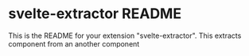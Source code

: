 # svelte-extractor README

This is the README for your extension "svelte-extractor".
This extracts component from an another component

